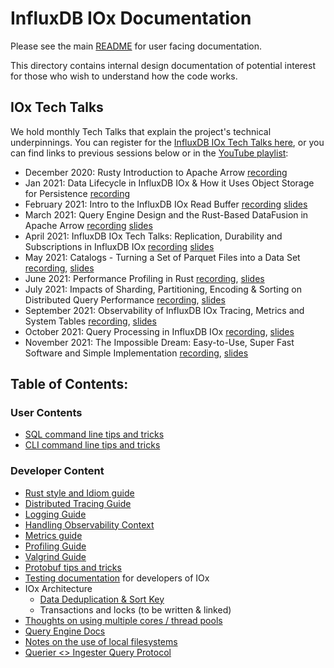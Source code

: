 # InfluxDB IOx Documentation

Please see the main [README](../README.md) for user facing documentation.

This directory contains internal design documentation of potential
interest for those who wish to understand how the code works.

## IOx Tech Talks

We hold monthly Tech Talks that explain the project's technical underpinnings. You can register for the [InfluxDB IOx Tech Talks here](https://www.influxdata.com/community-showcase/influxdb-tech-talks/), or you can find links to previous sessions below or in the [YouTube playlist](https://www.youtube.com/playlist?list=PLYt2jfZorkDp-PKBS05kf2Yx2NrRyPAAz):

* December 2020: Rusty Introduction to Apache Arrow [recording](https://www.youtube.com/watch?v=dQFjKa9vKhM)
* Jan 2021: Data Lifecycle in InfluxDB IOx & How it Uses Object Storage for Persistence [recording](https://www.youtube.com/watch?v=KwdPifHC1Gc)
* February 2021: Intro to the InfluxDB IOx Read Buffer [recording](https://www.youtube.com/watch?v=KslD31VNqPU) [slides](https://www.slideshare.net/influxdata/influxdb-iox-tech-talks-intro-to-the-influxdb-iox-read-buffer-a-readoptimized-inmemory-query-execution-engine)
* March 2021: Query Engine Design and the Rust-Based DataFusion in Apache Arrow [recording](https://www.youtube.com/watch?v=K6eCAVEk4kU) [slides](https://www.slideshare.net/influxdata/influxdb-iox-tech-talks-query-engine-design-and-the-rustbased-datafusion-in-apache-arrow-244161934)
* April 2021: InfluxDB IOx Tech Talks: Replication, Durability and Subscriptions in InfluxDB IOx [recording](https://www.youtube.com/watch?v=UQj8ZaH5Yi4) [slides](https://www.slideshare.net/influxdata/influxdb-iox-tech-talks-replication-durability-and-subscriptions-in-influxdb-iox)
* May 2021: Catalogs - Turning a Set of Parquet Files into a Data Set [recording](https://www.youtube.com/watch?v=Zaei3l3qk0c), [slides](https://www.slideshare.net/influxdata/catalogs-turning-a-set-of-parquet-files-into-a-data-set)
* June 2021: Performance Profiling in Rust  [recording](https://www.youtube.com/watch?v=_ZNcg-nAVTM), [slides](https://www.slideshare.net/influxdata/performance-profiling-in-rust)
* July 2021: Impacts of Sharding, Partitioning, Encoding & Sorting on Distributed Query Performance [recording](https://www.youtube.com/watch?v=VHYMpItvBZQ), [slides](https://www.slideshare.net/influxdata/impacts-of-sharding-partitioning-encoding-and-sorting-on-distributed-query-performance)
* September 2021: Observability of InfluxDB IOx Tracing, Metrics and System Tables [recording](https://www.youtube.com/watch?v=tB-umdJCJQc), [slides](https://www.slideshare.net/influxdata/observability-of-influxdb-iox-tracing-metrics-and-system-tables)
* October 2021: Query Processing in InfluxDB IOx [recording](https://www.youtube.com/watch?v=9DYkWuM8xco), [slides](https://www.slideshare.net/influxdata/influxdb-iox-tech-talks-query-processing-in-influxdb-iox)
* November 2021: The Impossible Dream: Easy-to-Use, Super Fast Software and Simple Implementation [recording](https://www.youtube.com/watch?v=kK_7t24dQ-Q&list=PLYt2jfZorkDp-PKBS05kf2Yx2NrRyPAAz&index=2&t=122s), [slides](https://www.slideshare.net/influxdata/influxdb-iox-tech-talks-the-impossible-dream-easytouse-super-fast-software-and-simple-implementation)


## Table of Contents:

###  User Contents

* [SQL command line tips and tricks](sql.md)
* [CLI command line tips and tricks](cli.md)

###  Developer Content

* [Rust style and Idiom guide](style_guide.md)
* [Distributed Tracing Guide](tracing.md)
* [Logging Guide](logging.md)
* [Handling Observability Context](observability.md)
* [Metrics guide](metrics.md)
* [Profiling Guide](profiling.md)
* [Valgrind Guide](valgrind.md)
* [Protobuf tips and tricks](protobuf.md)
* [Testing documentation](testing.md) for developers of IOx
* IOx Architecture
    * [Data Deduplication & Sort Key](dedup_and_sort.md)
    * Transactions and locks (to be written & linked)
* [Thoughts on using multiple cores / thread pools](multi_core_tasks.md)
* [Query Engine Docs](../iox_query/README.md)
* [Notes on the use of local filesystems](local_filesystems.md)
* [Querier <> Ingester Query Protocol](ingester_querier_protocol.md)
